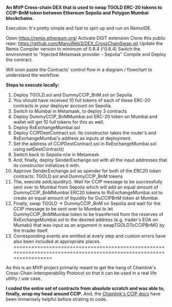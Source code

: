 **An MVP Cross-chain DEX that is used to swap TGOLD ERC-20 tokens to CCIP-BnM token between Ethereum Sepolia and Polygon Mumbai blockchains.**

Execution: It's pretty simple and fast to spin up and run on RemixIDE.

Open https://remix.ethereum.org/
Activate DGIT extension
Clone this public repo: https://github.com/ManuWeb3/DEX_CrossChainSwap.git
Update the Remix Compiler version to minimum of 0.8.4 (^0.8.4)
Switch the environment to "Injected Metamask provider - Sepolia"
Compile and Deploy the contract.

Will soon paste the Contracts' control flow in a diagram / flowchart to understand the workflow.

**Steps to execute locally:**
1. Deploy TGOLD.sol and DummyCCIP_BnM.sol on Sepolia
2. You should have received 10 full tokens of each of these ERC-20 contracts in your deployer account on Sepolia.
3. Switch to Mumbai in Metamask, to deploy 3 contracts
4. Deploy DummyCCIP_BnMMumbai.sol ERC-20 token on Mumbai and wallet will get 10 full tokens for this as well.
5. Deploy RxExchangeMumbai.sol
6. Deploy CCIPDestContract.sol. Its constructor takes the router's and RxExchangeMumbai's address as inputs at deployment.
7. Set the address of CCIPDestContract.sol in RxExchangeMumbai.sol using setDestContract()
8. Switch back to Sepolia n/w in Metamask.
9. And, finally, deploy SenderExchange.sol with all the input addresses that its constructor initializes it with.
10. Approve SenderExchange.sol as spender for both of the ERC20 token contracts: TGOLD.sol and DummyCCIP_BnM tokens
11. The, execute addLiquidity(). Wait for CCIP message to be successfully sent over to Mumbai from Sepolia which will add an equal amount of DummyCCIP_BnMMumbai ERC20 tokens to RxExchangeMumbai.sol to create an equal amount of liquidity for DuCCIPBnM token at Mumbai.
12. Finally, swap TGOLD -> DummyCCIP_BnM on Sepolia and wait for the CCIP message to be sent over to Mumbai to let DummyCCIP_BnMMumbai token to be trasnferred from the reserves of RxExchangeMumbai.sol to the desired address (e.g. trader's EOA on Mumabi) that was input as an argument in swapTGOLDToCCIPBnM() by the trrader itself.
13. Corresponding events are emitted at every step and custom errors have also been included at appropriate places.
===================================================================================================================

As this is an MVP project primarily meant to get the hang of Chainlink's Cross-Chain Interoperability Protocol so that it can be used in a real life utility / use case.

**I coded the entire set of contracts from absolute scratch and was able to, finally, wrap my head around CCIP.**
And, the [Chainlink's CCIP docs](https://docs.chain.link/ccip) have been immensely helpful before strating to code.
